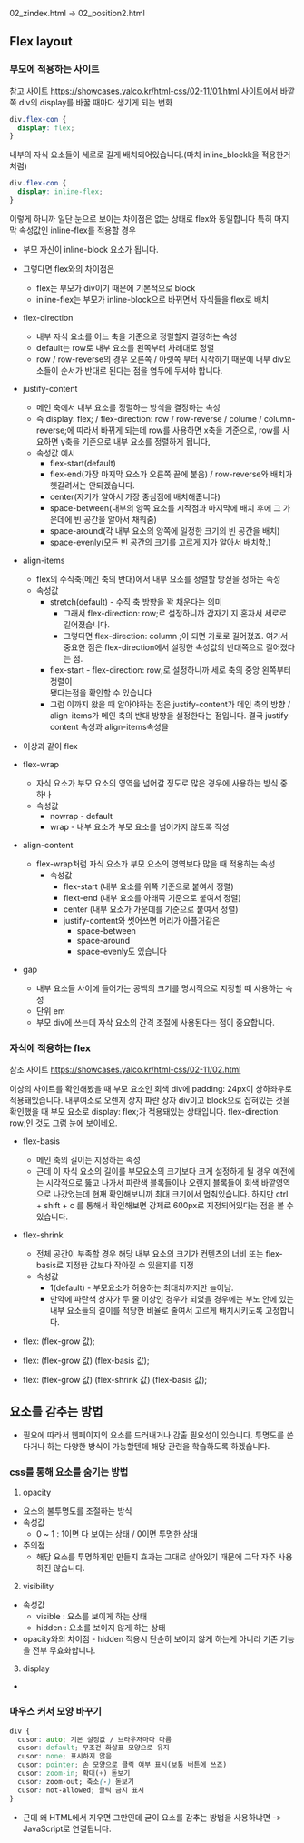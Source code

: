 02_zindex.html -> 02_position2.html

## Flex layout

### 부모에 적용하는 사이트
참고 사이트
https://showcases.yalco.kr/html-css/02-11/01.html
사이트에서 바깥쪽 div의 display를 바꿀 때마다 생기게 되는 변화
```css
div.flex-con {
  display: flex;
}
```
내부의 자식 요소들이 세로로 길게 배치되어있습니다.(마치 inline_blockk을 적용한거처럼)

```css
div.flex-con {
  display: inline-flex;
}
```
이렇게 하니까 일단 눈으로 보이는 차이점은 없는 상태로 flex와 동일합니다
특히 마지막 속성값인 inline-flex를 적용할 경우 
- 부모 자신이 inline-block 요소가 됩니다.
- 그렇다면 flex와의 차이점은 
  - flex는 부모가 div이기 때문에 기본적으로 block
  - inline-flex는 부모가 inline-block으로 바뀌면서 자식들을 flex로 배치

- flex-direction 
  - 내부 자식 요소를 어느 축을 기준으로 정렬할지 결정하는 속성
  - default는 row로 내부 요소를 왼쪽부터 차례대로 정렬
  - row / row-reverse의 경우 오른쪽 / 아랫쪽 부터 시작하기 때문에 내부 div요소들이 순서가 반대로 된다는 점을 염두에 두셔야 합니다.

- justify-content
  - 메인 축에서 내부 요소를 정렬하는 방식을 결정하는 속성
  - 즉 display: flex; / flex-direction: row / row-reverse / colume / column-reverse;에 따라서 바뀌게 되는데 row를 사용하면 x축을 기준으로, row를 사요하면 y축을 기준으로 내부 요소를 정렬하게 됩니다,
  - 속성값 예시
    - flex-start(default)
    - flex-end(가장 마지막 요소가 오른쪽 끝에 붙음) /
    row-reverse와 배치가 헷갈려서는 안되겠습니다.
    - center(자기가 알아서 가장 중심점에 배치해줍니다)
    - space-between(내부의 양쪽 요소를 시작점과 마지막에 배치 후에 그 가운데에 빈 공간을 알아서 채워줌)
    - space-around(각 내부 요소의 양쪽에 일정한 크기의 빈 공간을 배치)
    - space-evenly(모든 빈 공간의 크기를 고르게 지가 알아서 배치함.)

- align-items
  - flex의 수직축(메인 축의 반대)에서 내부 요소를 정렬할 방싣을 정하는 속성
  - 속성값
    - stretch(default) - 수직 축 방향을 꽉 채운다는 의미
      - 그래서 flex-direction: row;로 설정하니까 갑자기 지 혼자서 세로로 길어졌습니다.
      - 그렇다면 flex-direction: column ;이 되면 가로로 길어졌죠. 여기서 중요한 점은 
        flex-direction에서 설정한 속성값의 반대쪽으로 길어졌다는 점.
    - flex-start - flex-direction: row;로 설정하니까 세로 축의 중앙 왼쪽부터 정렬이     
      됐다는점을 확인할 수 있습니다
    - 그럼 이까지 왔을 때 알아야하는 점은 justify-content가 메인 축의 방향 / align-items가 메인 축의 반대 방향을 설정한다는 점입니다. 결국 justify-content 속성과 align-items속성을 

* 이상과 같이 flex

- flex-wrap
  - 자식 요소가 부모 요소의 영역을 넘어갈 정도로 많은 경우에 사용하는 방식 중 하나
  - 속성값
    - nowrap - default
    - wrap - 내부 요소가 부모 요소를 넘어가지 않도록 작성

- align-content
  - flex-wrap처럼 자식 요소가 부모 요소의 영역보다 많을 때 적용하는 속성 
    - 속성값
      - flex-start (내부 요소를 위쪽 기준으로 붙여서 정렬)
      - flext-end (내부 요소를 아래쪽 기준으로 붙여서 정렬)
      - center (내부 요소가 가운데를 기준으로 붙여서 정렬)
      - justify-content와 썻어쓰면 머리가 아플거같은
        - space-between
        - space-around
        - space-evenly도 있습니다

- gap 
  - 내부 요소들 사이에 들어가는 공백의 크기를 명시적으로 지정할 때 사용하는 속성
  - 단위 em
  - 부모 div에 쓰는데 자삭 요소의 간격 조절에 사용된다는 점이 중요합니다.

### 자식에 적용하는 flex
참조 사이트
https://showcases.yalco.kr/html-css/02-11/02.html

이상의 사이트를 확인해봤을 때 부모 요소인 회색 div에 padding: 24px이 상하좌우로 적용돼있습니다.
내부여소로
오렌지 상자
파란 상자
div이고 block으로 잡혀있는 것을 확인했을 때 부모 요소로 display: flex;가 적용돼있는 상태입니다.
flex-direction: row;인 것도 그럼 눈에 보이네요.


  - flex-basis
    - 메인 축의 길이는 지정하는 속성
    - 근데 이 자식 요소의 길이를 부모요소의 크기보다 크게 설정하게 될 경우 예전에는 시각적으로 뚫고 나가서 파란색 블록들이나 오랜지 블록들이 회색 바깥영역으로 나갔었는데 현재 확인해보니까 최대 크기에서 멈춰있습니다. 하지만 ctrl + shift + c 를 통해서 확인해보면 강제로 600px로 지정되어있다는 점을 볼 수 있습니다.

  - flex-shrink
    - 전체 공간이 부족할 경우 해당 내부 요소의 크기가 컨텐츠의 너비 또는 flex-basis로 지정한 값보다 작아질 수 있을지를 지정
    - 속성값
      - 1(default) - 부모요소가 허용하는 최대치까지만 늘어남.
      - 만약에 파란색 상자가 두 줄 이상인 경우가 되었을 경우에는 부노 안에 있는 내부 요소들의 길이를 적당한 비율로 줄여서 고르게 배치시키도록 고정합니다.


- flex: (flex-grow 값);
- flex: (flex-grow 값) (flex-basis 값);
- flex: (flex-grow 값) (flex-shrink 값) (flex-basis 값);

## 요소를 감추는 방법 
- 필요에 따라서 웹페이지의 요소를 드러내거나 감출 필요성이 있습니다. 투명도를 쓴다거나 하는 다양한 방식이 가능할텐데 해당 관련을 학습하도록 하겠습니다.

### css를 통해 요소를 숨기는 방법
1. opacity
  - 요소의 불투명도를 조절하는 방식
  - 속성값
    - 0 ~ 1 : 1이면 다 보이는 상태 / 0이면 투명한 상태
  - 주의점
    - 해당 요소를 투명하게만 만들지 효과는 그대로 살아있기 때문에 그닥 자주 사용하진 않습니다.
2. visibility
  - 속성값
    - visible : 요소를 보이게 하는 상태
    - hidden : 요소를 보이지 않게 하는 상태
  - opacity와의 차이점 - hidden 적용시 단순히 보이지 않게 하는게 아니라 기존 기능을 전부 무효화합니다.
3. display
  - 

### 마우스 커서 모양 바꾸기
```css
div {
  cusor: auto; 기본 설정값 / 브라우저마다 다름
  cusor: default; 무조건 화살표 모양으로 유지
  cusor: none; 표시하지 않음
  cusor: pointer; 손 모양으로 클릭 여부 표시(보통 버튼에 쓰죠)
  cusor: zoom-in; 확대(+) 돋보기
  cusor: zoom-out; 축소(-) 돋보기
  cusor: not-allowed; 클릭 금지 표시
}
```
* 근데 왜 HTML에서 지우면 그만인데 굳이 요소를 감추는 방법을 사용하냐면 
-> JavaScript로 연결됩니다.